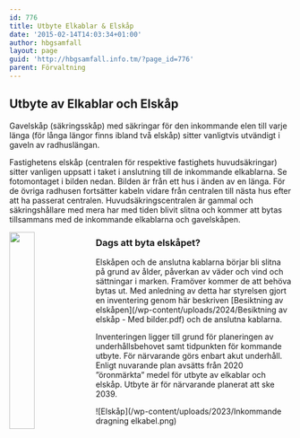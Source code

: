 ```yaml
---
id: 776
title: Utbyte Elkablar & Elskåp
date: '2015-02-14T14:03:34+01:00'
author: hbgsamfall
layout: page
guid: 'http://hbgsamfall.info.tm/?page_id=776'
parent: Förvaltning
---
```


## Utbyte av Elkablar och Elskåp  

Gavelskåp (säkringsskåp) med säkringar för den inkommande elen till varje länga (för långa längor finns ibland två elskåp) sitter vanligtvis utvändigt i gaveln av radhuslängan.

Fastighetens elskåp (centralen för respektive fastighets huvudsäkringar) sitter vanligen uppsatt i taket i anslutning till de inkommande elkablarna. Se fotomontaget i bilden nedan. Bilden är från ett hus i änden av en länga. För de övriga radhusen fortsätter kabeln vidare från centralen till nästa hus efter att ha passerat centralen. Huvudsäkringscentralen är gammal och säkringshållare med mera har med tiden blivit slitna och kommer att bytas tillsammans med de inkommande elkablarna och gavelskåpen.

<img align="left" width="30%" src="/wp-content/uploads/2023/Dags att byta elskåpet-ram.png" />

### Dags att byta elskåpet?

Elskåpen och de anslutna kablarna börjar bli slitna på grund av ålder, påverkan av väder och vind och sättningar i marken. Framöver kommer de att behöva bytas ut. Med anledning av detta har styrelsen gjort en inventering genom här beskriven [Besiktning av elskåpen](/wp-content/uploads/2024/Besiktning av elskåp - Med bilder.pdf) och de anslutna kablarna.

 Inventeringen ligger till grund för planeringen av underhållsbehovet samt tidpunkten för kommande utbyte. För närvarande görs enbart akut underhåll. Enligt nuvarande plan avsätts från 2020 ”öronmärkta” medel för utbyte av elkablar och elskåp. Utbyte är för närvarande planerat att ske 2039.

![Elskåp](/wp-content/uploads/2023/Inkommande dragning elkabel.png)
